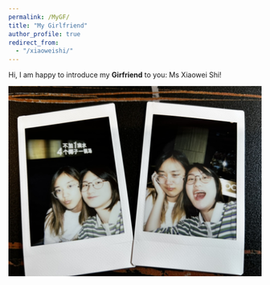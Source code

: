 ```yaml
---
permalink: /MyGF/
title: "My Girlfriend"
author_profile: true 
redirect_from: 
  - "/xiaoweishi/"
---
```


Hi, I am happy to introduce my __Girfriend__ to you: Ms Xiaowei Shi!

![是合照](../images/xiaowei&xingyuan.jpeg "Xiaowei & Xingyuan")